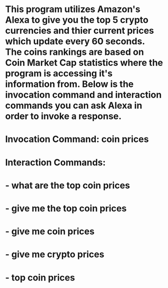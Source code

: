 # This program utilizes Amazon's Alexa to give you the top 5 crypto currencies and thier current prices which update every 60 seconds. The coins rankings are based on Coin Market Cap statistics where the program is accessing it's information from. Below is the invocation command and interaction commands you can ask Alexa in order to invoke a response.

# Invocation Command: coin prices
  
# Interaction Commands: 
  # - what are the top coin prices
  # - give me the top coin prices
  # - give me coin prices
  # - give me crypto prices
  # - top coin prices
